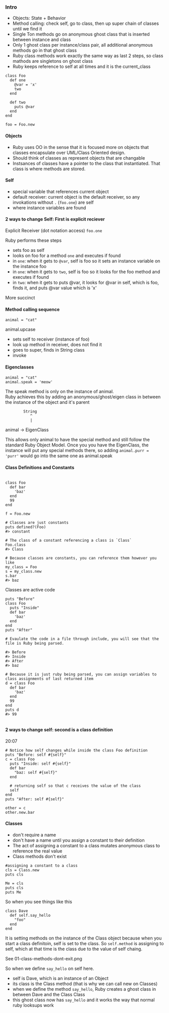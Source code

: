 ### Intro

 - Objects: State + Behavior
 - Method calling: check self, go to class, then up super chain of classes until we find it 
 - Single Ton methods go on anonymous ghost class that is inserted between instance and class
 - Only 1 ghost class per instance/class pair, all additional anonymous methods go in that ghost class
 - Ruby class methods work exactly the same way as last 2 steps, so class mathods are singletons on ghost class
 - Ruby keeps reference to self at all times and it is the current_class

```
class Foo
  def one
    @var = 'x'
    two
  end 
  
  def two
    puts @var
  end
end

foo = Foo.new
```

#### Objects
 - Ruby uses OO in the sense that it is focused more on objects that classes encapsulate over UML/Class Oriented design.  
 - Should think of classes as represent objects that are changable
 - Instsances of classes have a pointer to the class that instantiated.  That class is where methods are stored.

#### Self
 - special variable that references current object
 - default receiver: current object is the default receiver, so any invokations without `.` (`foo.one`) are self 
 - where instance variables are found

#### 2 ways to change Self:  First is explicit reciever
Explicit Receiver (dot notation access) `foo.one`

Ruby performs these steps
 - sets foo as self
 - looks on foo for a method `one` and executes if found
 - in `one`: when it gets to `@var`, self is foo so it sets an instance variable on the instance foo
 - in `one`: when it gets to `two`, self is foo so it looks for the foo method and executes if found
 - in `two`: when it gets to puts @var, it looks for @var in self, which is foo, finds it, and puts @var value which is 'x' 
 
More succinct
 
#### Method calling sequence

```
animal = "cat"
``` 

animal.upcase
 - sets self to receiver (instance of foo)
 - look up method in receiver, does not find it
 - goes to super, finds in String class
 - invoke 
 
#### Eigenclasses 
 
```
animal = "cat"
animal.speak = 'meow'
```

The speak method is only on the instance of animal.  
Ruby achieves this by adding an anonymous/ghost/eigen class in between the instance of the object and it's parent

            String
               ^
               |
animal ->   EigenClass

This allows only animal to have the special method and still follow the standard Ruby Object Model.
Once you you have the EigenClass, the instance will put any special methods there, so adding `animal.purr = 'purr'` would go into the same one as animal.speak

#### Class Definitions and Constants

```

class Foo
  def bar
    'baz'
  end
  99
end

f = Foo.new

# Classes are just constants
puts defined?(Foo)
#> constant

# The class of a constant referencing a class is `Class`
Foo.class
#> Class

# Because classes are constants, you can reference them however you like
my_class = Foo
s = my_class.new
s.bar
#> baz
```

Classes are active code
```
puts "Before"
class Foo
  puts "Inside"
  def bar
    'baz'
  end
end
puts "After"

# Evaulate the code in a file through include, you will see that the file is Ruby being parsed.

#> Before
#> Inside
#> After
#> baz

# Because it is just ruby being parsed, you can assign variables to class assignments of last returned item
d = class Foo
  def bar
    'baz'
  end
  99
end 
puts d
#> 99
   
```

#### 2 ways to change self: second is a class definition
20:07
```
# Notice how self changes while inside the class Foo definition
puts "Before: self #{self}"
c = class Foo
  puts "Inside: self #{self}"
  def bar
    "baz: self #{self}"
  end

  # returning self so that c receives the value of the class
  self  
end
puts "After: self #{self}"

other = c
other.new.bar
```

#### Classes
 - don't require a name
 - don't have a name until you assign a constant to their definition
 - The act of assigning a constant to a class mutates anonymous class to reference the real value
 - Class methods don't exist
 
```
#assigning a constant to a class
cls = Class.new
puts cls

Me = cls
puts cls
puts Me
```

So when you see things like this
```
class Dave
  def self.say_hello
    "foo"
  end
end
```

It is setting methods on the instance of the Class object because when you start a class definitoin, self is set to the class.  So `self.method` is assigning to self, which at that time is the class due to the value of self chaing.

See 01-class-methods-dont-exit.png

So when we define `say_hello` on self here.
 - self is Dave, which is an instance of an Object
 - its class is the Class method (that is why we can call new on Classes)
 - when we define the method `say_hello`, Ruby creates a ghost class in between Dave and the Class Class
 - this ghost class now has `say_hello` and it works the way that normal ruby looksups work